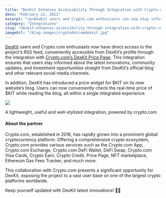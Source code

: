 ```yaml
---
title: "DexKit Enhances Accessibility Through Integration with Crypto.com's DexKit Price Page"
date: "February 22, 2022"
excerpt: "<p>DexKit users and Crypto.com enthusiasts can now stay informed about the latest innovations, community updates, and investment opportunities through the integration of DexKit&#8217;s RSS feed on Crypto.com&#8217;s DexKit Price Page. Discover the convenience of accessing DexKit&#8217;s official blog and social media channels directly from the profile. Additionally, DexKit introduces a price widget for real-time monitoring of $KIT on their website&#8217;s blog. Explore the enhanced integration and remain up to date with DexKit&#8217;s cutting-edge developments in the cryptocurrency world.</p> "
category: "Integrations"
slug: "dexkit-enhances-accessibility-through-integration-with-crypto-coms-dexkit-price-page"
imageUrl: "/blog-images/cryptodotcomdexkit.jpg"
---
```


[DexKit](https://dexkit.com/) users and Crypto.com enthusiasts now have direct access to the project’s RSS feed, conveniently accessible from DexKit’s profile through the integration with [Crypto.com’s DexKit Price Page](https://crypto.com/price/dexkit). This integration ensures that users stay informed about the latest innovations, community updates, and investment opportunities straight from DexKit’s official blog and other relevant social media channels.

In addition, DexKit has introduced a price widget for $KIT on its new website’s blog. Users can now conveniently check the real-time price of $KIT while reading the blog, all within a single integrated experience.

![](https://dexkit.com/wp-content/uploads/dexkit_cryptocomwp.png)

A lightweight, useful and well-stylized integration, powered by crypto.com

#### About the partner

Crypto.com, established in 2016, has rapidly grown into a prominent global cryptocurrency platform. Offering a comprehensive crypto ecosystem, Crypto.com provides various services such as the Crypto.com App, Crypto.com Exchange, Crypto.com DeFi Wallet, DeFi Swap, Crypto.com Visa Cards, Crypto Earn, Crypto Credit, Price Page, NFT marketplace, Ethereum Gas Fees Tracker, and much more.

This collaboration with Crypto.com presents a significant opportunity for DexKit, exposing the project to a vast user base on one of the largest crypto platforms worldwide.

Keep yourself updated with DexKit latest innovations! 🙋‍♂️